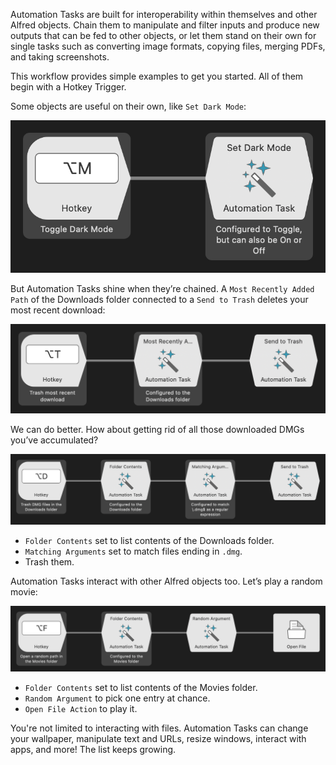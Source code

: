 Automation Tasks are built for interoperability within themselves and other Alfred objects. Chain them to manipulate and filter inputs and produce new outputs that can be fed to other objects, or let them stand on their own for single tasks such as converting image formats, copying files, merging PDFs, and taking screenshots.

This workflow provides simple examples to get you started. All of them begin with a Hotkey Trigger.

Some objects are useful on their own, like `Set Dark Mode`:

![Hotkey connected to Set Dark Mode Automation Task](images/darkmode.png)

But Automation Tasks shine when they’re chained. A `Most Recently Added Path` of the Downloads folder connected to a `Send to Trash` deletes your most recent download:

![Hotkey and two Automation Tasks connected](images/trashrecent.png)

We can do better. How about getting rid of all those downloaded DMGs you’ve accumulated?

![Hotkey and three Automation Tasks connected](images/trashdmg.png)

* `Folder Contents` set to list contents of the Downloads folder.
* `Matching Arguments` set to match files ending in `.dmg`.
* Trash them.

Automation Tasks interact with other Alfred objects too. Let’s play a random movie:

![Hotkey, two Automation Tasks, and Open File connected](images/openmovie.png)

* `Folder Contents` set to list contents of the Movies folder.
* `Random Argument` to pick one entry at chance.
* ‌`Open File Action` to play it.

You're not limited to interacting with files. Automation Tasks can change your wallpaper, manipulate text and URLs, resize windows, interact with apps, and more! The list keeps growing.
